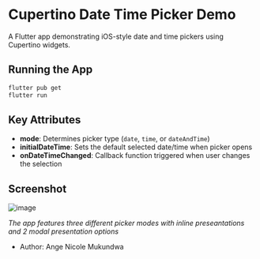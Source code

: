 # Cupertino Date Time Picker Demo

A Flutter app demonstrating iOS-style date and time pickers using Cupertino widgets.

## Running the App

```bash
flutter pub get
flutter run
```

## Key Attributes

- **mode**: Determines picker type (`date`, `time`, or `dateAndTime`)
- **initialDateTime**: Sets the default selected date/time when picker opens
- **onDateTimeChanged**: Callback function triggered when user changes the selection

## Screenshot

![image](https://github.com/user-attachments/assets/25b43d0c-d102-4d76-add1-c789427a39a0)

*The app features three different picker modes with inline preseantations and 2 modal presentation options*
- Author: Ange Nicole Mukundwa
